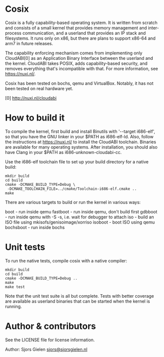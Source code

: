 Cosix
=====

Cosix is a fully capability-based operating system. It is written from scratch
and consists of a small kernel that provides memory management and
inter-process communication, and a userland that provides an IP stack and
filesystems. It runs only on x86, but there are plans to support x86-64 and
arm7 in future releases.

The capability enforcing mechanism comes from implementing only CloudABI[0]
as an Application Binary Interface between the userland and the kernel.
CloudABI takes POSIX, adds capability-based security, and removes everything
that's incompatible with that. For more information, see https://nuxi.nl/.

Cosix has been tested on bochs, qemu and VirtualBox. Notably, it has not been
tested on real hardware yet.

[0] http://nuxi.nl/cloudabi

How to build it
===============

To compile the kernel, first build and install Binutils with '--target
i686-elf', so that you have the GNU linker in your $PATH as i686-elf-ld. Also,
follow the instructions at https://nuxi.nl/ to install the CloudABI toolchain.
Binaries are available for many operating systems. After installation, you
should also have Clang in your $PATH as i686-unknown-cloudabi-cc.

Use the i686-elf toolchain file to set up your build directory for a native
build:

    mkdir build
    cd build
    cmake -DCMAKE_BUILD_TYPE=Debug \
     -DCMAKE_TOOLCHAIN_FILE=../cmake/Toolchain-i686-elf.cmake ..
    make

There are various targets to build or run the kernel in various ways:

  boot      - run inside qemu
  fastboot  - run inside qemu, don't build first
  gdbboot   - run inside qemu with -S -s, i.e. wait for debugger to attach
  iso       - build an ISO file using mkisofs/genisoimage/xorriso
  isoboot   - boot ISO using qemu
  bochsboot - run inside bochs

Unit tests
==========

To run the native tests, compile cosix with a native compiler:

    mkdir build
    cd build
    cmake -DCMAKE_BUILD_TYPE=Debug ..
    make
    make test

Note that the unit test suite is all but complete. Tests with better coverage
are available as userland binaries that can be started when the kernel is
running.

Author & contributors
=====================

See the LICENSE file for license information.

Author: Sjors Gielen <sjors@sjorsgielen.nl>
